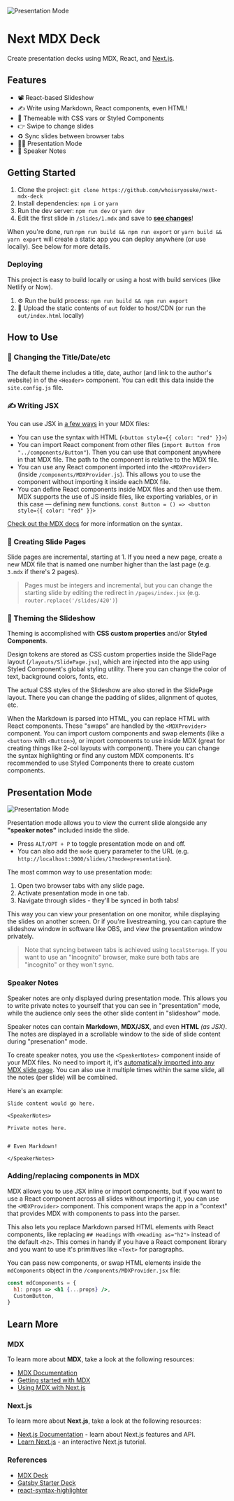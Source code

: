 ![Presentation Mode](./screenshots/next-mdx-deck-example.gif)

# Next MDX Deck

Create presentation decks using MDX, React, and
[Next.js](https://nextjs.org/).

## Features

- 📽 React-based Slideshow
- ✍️ Write using Markdown, React components, even HTML!
- 🎨 Themeable with CSS vars or Styled Components
- 👉 Swipe to change slides
- ♻️ Sync slides between browser tabs
- 👨‍💻 Presentation Mode
- 📝 Speaker Notes

## Getting Started

1. Clone the project:
   `git clone https://github.com/whoisryosuke/next-mdx-deck`
2. Install dependencies: `npm i` or `yarn`
3. Run the dev server: `npm run dev` or `yarn dev`
4. Edit the first slide in `/slides/1.mdx` and save to
   [**see changes**](http://localhost:3000/)!

When you're done, run `npm run build && npm run export` or
`yarn build && yarn export` will create a static app you can deploy
anywhere (or use locally). See below for more details.

### Deploying

This project is easy to build locally or using a host with build
services (like Netlify or Now).

1. ⚙️ Run the build process: `npm run build && npm run export`
1. 🚀 Upload the static contents of `out` folder to host/CDN (or run
   the `out/index.html` locally)

## How to Use

### 💬 Changing the Title/Date/etc

The default theme includes a title, date, author (and link to the
author's website) in of the `<Header>` component. You can edit this
data inside the `site.config.js` file.

### ✍️ Writing JSX

You can use JSX in [a few ways](https://mdxjs.com/getting-started) in
your MDX files:

- You can use the syntax with HTML
  (`<button style={{ color: "red" }}>`)
- You can import React component from other files
  (`import Button from "../components/Button"`). Then you can use that
  component anywhere in that MDX file. The path to the component is
  relative to the MDX file.
- You can use any React component imported into the `<MDXProvider>`
  (inside `/components/MDXProvider.js`). This allows you to use the
  component without importing it inside each MDX file.
- You can define React components inside MDX files and then use them.
  MDX supports the use of JS inside files, like exporting variables,
  or in this case — defining new functions.
  `const Button = () => <button style={{ color: "red" }}>`

[Check out the MDX docs](https://mdxjs.com/getting-started) for more
information on the syntax.

### 📃 Creating Slide Pages

Slide pages are incremental, starting at 1. If you need a new page,
create a new MDX file that is named one number higher than the last
page (e.g. `3.mdx` if there's 2 pages).

> Pages must be integers and incremental, but you can change the
> starting slide by editing the redirect in `/pages/index.jsx` (e.g.
> `router.replace('/slides/420')`)

### 🎨 Theming the Slideshow

Theming is accomplished with **CSS custom properties** and/or **Styled
Components**.

Design tokens are stored as CSS custom properties inside the SlidePage
layout (`/layouts/SlidePage.jsx`), which are injected into the app
using Styled Component's global styling utility. There you can change
the color of text, background colors, fonts, etc.

The actual CSS styles of the Slideshow are also stored in the
SlidePage layout. There you can change the padding of slides,
alignment of quotes, etc.

When the Markdown is parsed into HTML, you can replace HTML with React
components. These "swaps" are handled by the `<MDXProvider>`
component. You can import custom components and swap elements (like a
`<button>` with `<Button>`), or import components to use inside MDX
(great for creating things like 2-col layouts with component). There
you can change the syntax highlighting or find any custom MDX
components. It's recommended to use Styled Components there to create
custom components.

## Presentation Mode

![Presentation Mode](./screenshots/next-mdx-deck-presentation.png)

Presentation mode allows you to view the current slide alongside any
**"speaker notes"** included inside the slide.

- Press `ALT/OPT + P` to toggle presentation mode on and off.
- You can also add the `mode` query parameter to the URL (e.g.
  `http://localhost:3000/slides/1?mode=presentation`).

The most common way to use presentation mode:

1. Open two browser tabs with any slide page.
2. Activate presentation mode in one tab.
3. Navigate through slides - they'll be synced in both tabs!

This way you can view your presentation on one monitor, while
displaying the slides on another screen. Or if you're livestreaming,
you can capture the slideshow window in software like OBS, and view
the presentation window privately.

> Note that syncing between tabs is achieved using `localStorage`. If
> you want to use an "Incognito" browser, make sure both tabs are
> "incognito" or they won't sync.

### Speaker Notes

Speaker notes are only displayed during presentation mode. This allows
you to write private notes to yourself that you can see in
"presentation" mode, while the audience only sees the other slide
content in "slideshow" mode.

Speaker notes can contain **Markdown**, **MDX/JSX**, and even **HTML**
_(as JSX)_. The notes are displayed in a scrollable window to the side
of slide content during "presenation" mode.

To create speaker notes, you use the `<SpeakerNotes>` component inside
of your MDX files. No need to import it, it's
[automatically imported into any MDX slide page](components/MDXProvider.jsx).
You can also use it multiple times within the same slide, all the
notes (per slide) will be combined.

Here's an example:

```mdx
Slide content would go here.

<SpeakerNotes>
    
Private notes here.


# Even Markdown!

</SpeakerNotes>

```

### Adding/replacing components in MDX

MDX allows you to use JSX inline or import components, but if you want
to use a React component across all slides without importing it, you
can use the `<MDXProvider>` component. This component wraps the app in
a "context" that provides MDX with components to pass into the parser.

This also lets you replace Markdown parsed HTML elements with React
components, like replacing `## Headings` with `<Heading as="h2">`
instead of the default `<h2>`. This comes in handy if you have a React
component library and you want to use it's primitives like `<Text>`
for paragraphs.

You can pass new components, or swap HTML elements inside the
`mdComponents` object in the `/components/MDXProvider.jsx` file:

```jsx
const mdComponents = {
  h1: props => <h1 {...props} />,
  CustomButton,
}
```

## Learn More

### MDX

To learn more about **MDX**, take a look at the following resources:

- [MDX Documentation](https://mdxjs.com/)
- [Getting started with MDX](https://mdxjs.com/getting-started)
- [Using MDX with Next.js](https://mdxjs.com/getting-started/next)

### Next.js

To learn more about **Next.js**, take a look at the following
resources:

- [Next.js Documentation](https://nextjs.org/docs) - learn about
  Next.js features and API.
- [Learn Next.js](https://nextjs.org/learn) - an interactive Next.js
  tutorial.

### References

- [MDX Deck](https://github.com/jxnblk/mdx-deck/blob/master/packages/gatsby-theme/src/hooks/use-storage.js)
- [Gatsby Starter Deck](https://www.gatsbyjs.org/starters/fabe/gatsby-starter-deck/)
- [react-syntax-highlighter](https://github.com/conorhastings/react-syntax-highlighter)
